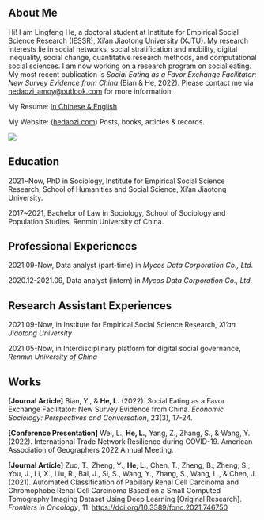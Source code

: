 ## About Me

Hi! I am Lingfeng He, a doctoral student at Institute for Empirical Social Science Research (IESSR), Xi’an Jiaotong University (XJTU). My research interests lie in social networks, social stratification and mobility, digital inequality, social change, quantitative research methods, and computational social sciences. I am now working on a research program on social eating. My most recent publication is *Social Eating as a Favor Exchange Facilitator: New Survey Evidence from China* (Bian & He, 2022). Please contact me via hedaozi_amoy@outlook.com for more information.

My Resume: [In Chinese & English](https://hedaozi.com/about-me/)

My Website: ([hedaozi.com](https://hedaozi.com/)) Posts, books, articles & records. 

<img align="center" src="https://github-readme-stats.vercel.app/api/top-langs/?username=hedaozi&layout=compact&langs_count=4">

## Education

2021~Now, PhD in Sociology, Institute for Empirical Social Science Research, School of Humanities and Social Science, Xi’an Jiaotong University.

2017~2021, Bachelor of Law in Sociology, School of Sociology and Population Studies, Renmin University of China.

## Professional Experiences

2021.09-Now, Data analyst (part-time) in *Mycos Data Corporation Co., Ltd*.

2020.12-2021.09, Data analyst (intern) in *Mycos Data Corporation Co., Ltd*.

## Research Assistant Experiences

2021.09-Now, in Institute for Empirical Social Science Research, *Xi’an Jiaotong University*

2021.05-Now, in Interdisciplinary platform for digital social governance, *Renmin University of China*

## Works

**[Journal Article]** Bian, Y., & **He, L.** (2022). Social Eating as a Favor Exchange Facilitator: New Survey Evidence from China. *Economic Sociology: Perspectives and Conversation*, 23(3), 17-24.

**[Conference Presentation]** Wei, L., **He, L.**, Yang, Z., Zhang, S., & Wang, Y. (2022). International Trade Network Resilience during COVID-19. American Association of Geographers 2022 Annual Meeting.

**[Journal Article]** Zuo, T., Zheng, Y., **He, L.**, Chen, T., Zheng, B., Zheng, S., You, J., Li, X., Liu, R., Bai, J., Si, S., Wang, Y., Zhang, S., Wang, L., & Chen, J. (2021). Automated Classification of Papillary Renal Cell Carcinoma and Chromophobe Renal Cell Carcinoma Based on a Small Computed Tomography Imaging Dataset Using Deep Learning [Original Research]. *Frontiers in Oncology*, 11. https://doi.org/10.3389/fonc.2021.746750

